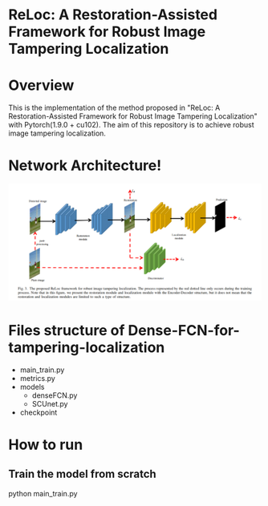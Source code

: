 # ReLoc: A Restoration-Assisted Framework for Robust Image Tampering Localization

# Overview
This is the implementation of the method proposed in "ReLoc: A Restoration-Assisted Framework for Robust Image Tampering Localization" with Pytorch(1.9.0 + cu102). The aim of this repository is to achieve robust image tampering localization.
# Network Architecture!
![image](https://github.com/ZhuangPeiyu/ReLoc/blob/main/models/ReLoc.png)
# Files structure of Dense-FCN-for-tampering-localization
- main_train.py
- metrics.py
- models
  - denseFCN.py
  - SCUnet.py
- checkpoint


# How to run
## Train the model from scratch
python main_train.py

